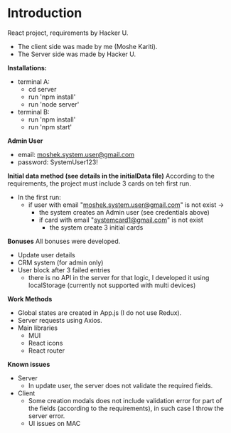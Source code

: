 # Introduction
React project, requirements by Hacker U.
- The client side was made by me (Moshe Kariti).
- The Server side was made by Hacker U.

**Installations:**
- terminal A:
  - cd server
  - run 'npm install'
  - run 'node server'
- terminal B:
  - run 'npm install'
  - run 'npm start'

**Admin User**
- email: moshek.system.user@gmail.com
- password: SystemUser123!

**Initial data method (see details in the initialData file)**
According to the requirements, the project must include 3 cards on teh first run.
- In the first run:
  - if user with email "moshek.system.user@gmail.com" is not exist ->
    - the system creates an Admin user (see credentials above)
    - if card with email "systemcard1@gmail.com" is not exist
      - the system create 3 initial cards

**Bonuses**
All bonuses were developed.
- Update user details
- CRM system (for admin only)
- User block after 3 failed entries
  - there is no API in the server for that logic, I developed it using localStorage (currently not supported with multi devices)

**Work Methods**
- Global states are created in App.js (I do not use Redux).
- Server requests using Axios.
- Main libraries
  - MUI
  - React icons
  - React router

**Known issues**
- Server
  - In update user, the server does not validate the required fields.
- Client
  - Some creation modals does not include validation error for part of the fields (according to the requirements), in such case I throw the server error.
  - UI issues on MAC

